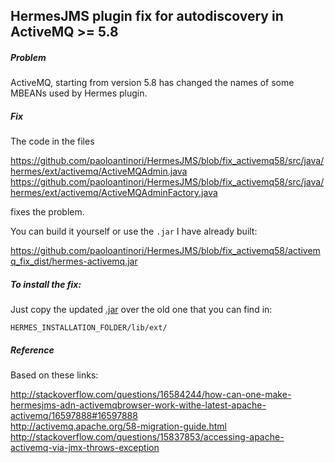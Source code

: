 HermesJMS plugin fix for autodiscovery in ActiveMQ >= 5.8 
-----------------------------------------------------------------

##### Problem

ActiveMQ, starting from version 5.8 has changed the names of some MBEANs used by Hermes plugin.

##### Fix

The code in the files

<https://github.com/paoloantinori/HermesJMS/blob/fix_activemq58/src/java/hermes/ext/activemq/ActiveMQAdmin.java>  
<https://github.com/paoloantinori/HermesJMS/blob/fix_activemq58/src/java/hermes/ext/activemq/ActiveMQAdminFactory.java>

fixes the problem.

You can build it yourself or use the `.jar` I have already built:

<https://github.com/paoloantinori/HermesJMS/blob/fix_activemq58/activemq_fix_dist/hermes-activemq.jar>

##### To install the fix:

Just copy the updated [.jar](https://github.com/paoloantinori/HermesJMS/blob/fix_activemq58/activemq_fix_dist/hermes-activemq.jar) over the old one that you can find in:

`HERMES_INSTALLATION_FOLDER/lib/ext/`

##### Reference

Based on these links:

<http://stackoverflow.com/questions/16584244/how-can-one-make-hermesjms-adn-activemqbrowser-work-withe-latest-apache-activemq/16597888#16597888>  
<http://activemq.apache.org/58-migration-guide.html>  
<http://stackoverflow.com/questions/15837853/accessing-apache-activemq-via-jmx-throws-exception>
